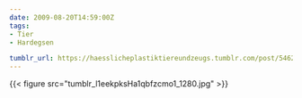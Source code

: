 ```yaml
---
date: 2009-08-20T14:59:00Z
tags:
- Tier
- Hardegsen

tumblr_url: https://haesslicheplastiktiereundzeugs.tumblr.com/post/546285227
---
```

{{< figure src="tumblr_l1eekpksHa1qbfzcmo1_1280.jpg" >}}
